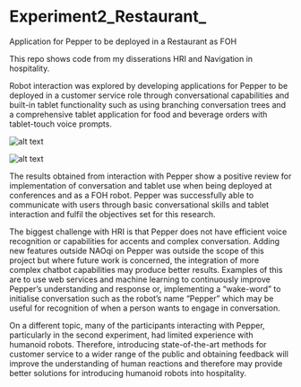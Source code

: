 # Experiment2_Restaurant_
Application for Pepper to be deployed in a Restaurant as FOH

This repo shows code from my disserations HRI and Navigation in hospitality.

Robot interaction was explored by developing applications for Pepper to be deployed in a customer service role through conversational capabilities and built-in tablet functionality such as using branching conversation trees and a comprehensive tablet application for food and beverage orders with tablet-touch voice prompts.

![alt text](https://github.com/georgiablanco/Experiment2_Restaurant_/blob/master/P1055014.jpg)

![alt text](https://github.com/georgiablanco/Experiment2_Restaurant_/blob/master/file2.jpeg)

The results obtained from interaction with Pepper show a positive review for implementation of conversation
and tablet use when being deployed at conferences and as a FOH robot. Pepper was successfully able to
communicate with users through basic conversational skills and tablet interaction and fulfil the objectives set
for this research.

The biggest challenge with HRI is that Pepper does not have efficient voice recognition or capabilities for
accents and complex conversation. Adding new features outside NAOqi on Pepper was outside the scope of
this project but where future work is concerned, the integration of more complex chatbot capabilities may
produce better results. Examples of this are to use web services and machine learning to continuously improve
Pepper’s understanding and response or, implementing a “wake-word” to initialise conversation such as the
robot’s name “Pepper” which may be useful for recognition of when a person wants to engage in
conversation.

On a different topic, many of the participants interacting with Pepper, particularly in the second experiment,
had limited experience with humanoid robots. Therefore, introducing state-of-the-art methods for customer
service to a wider range of the public and obtaining feedback will improve the understanding of human
reactions and therefore may provide better solutions for introducing humanoid robots into hospitality.
